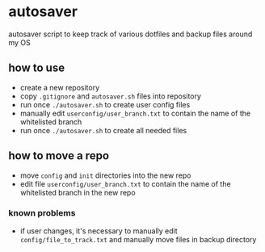 # autosaver
autosaver script to keep track of various dotfiles and backup files around my OS

## how to use
- create a new repository
- copy `.gitignore` and `autosaver.sh` files into repository
- run once `./autosaver.sh` to create user config files
- manually edit `userconfig/user_branch.txt` to contain the name of the whitelisted branch 
- run once `./autosaver.sh` to create all needed files

## how to move a repo
- move `config` and `init` directories into the new repo
- edit file `userconfig/user_branch.txt` to contain the name of the whitelisted branch in the new repo

### known problems
- if user changes, it's necessary to manually edit `config/file_to_track.txt` and manually move files in backup directory
